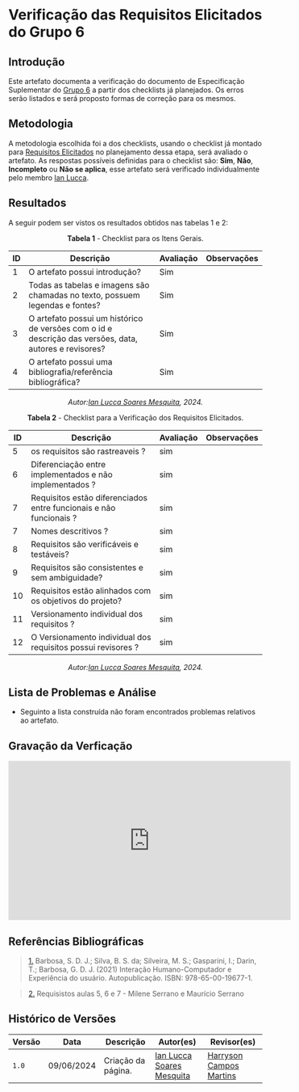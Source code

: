 # Verificação das Requisitos Elicitados do Grupo 6

## Introdução

Este artefato documenta a verificação do documento de Especificação Suplementar do [Grupo 6](https://requisitos-de-software.github.io/2024.1-Firefox/) a partir dos checklists já planejados. Os erros serão listados e será proposto formas de correção para os mesmos.


## Metodologia

A metodologia escolhida foi a dos checklists, usando o checklist já montado para [Requisitos Elicitados](docs/Verificacao/entrega2/planejamento_entr_2.m) no planejamento dessa etapa, será avaliado o artefato. As respostas possíveis definidas para o checklist são:
**Sim**, **Não**, **Incompleto** ou **Não se aplica**, esse artefato será verificado individualmente pelo membro  [Ian Lucca](https://github.com/IanLucca12).



## Resultados

A seguir podem ser vistos os resultados obtidos nas tabelas 1 e 2: 

<center>

**Tabela 1** - Checklist para os Itens Gerais.

| ID  | Descrição                                                                                              | Avaliação | Observações |
| --- | ------------------------------------------------------------------------------------------------------ | --------- | ----------- |
| 1   | O artefato possui introdução?                                                                          |   Sim        |             |
| 2   | Todas as tabelas e imagens são chamadas no texto, possuem legendas e fontes?                                      |  Sim         |             |
| 3   | O artefato possui um histórico de versões com o id e descrição das versões, data, autores e revisores? |   Sim        |             |
| 4   |     O artefato possui uma bibliografia/referência bibliográfica?                            |   Sim        |             |

_Autor:[Ian Lucca Soares Mesquita](https://github.com/IanLucca12), 2024._


</center>

<center>

**Tabela 2** - Checklist para a Verificação dos Requisitos Elicitados.

| ID  | Descrição                                                                                         | Avaliação | Observações |
| --- | ------------------------------------------------------------------------------------------------- | --------- | ----------- |
| 5 |     os requisitos são rastreaveis ?                                                                       |     sim      |          |            |
| 6 |      Diferenciação entre implementados e não implementados ?                                          |    sim       |          |            |
| 7 |      Requisitos estão diferenciados entre funcionais e não funcionais ?                                          |  sim         |          |            |
| 7 |      Nomes descritivos ?                                         |       sim    |          |            |
| 8 |      Requisitos são verificáveis e testáveis?                                          | sim          |          |            |
| 9 |      Requisitos são consistentes e sem ambiguidade?                                          |       sim    |          |            |
| 10 |      Requisitos estão alinhados com os objetivos do projeto?                                          |  sim         |          |            |
| 11 |      Versionamento individual dos requisitos ?                                         |    sim       |    |            |
| 12 |     O Versionamento individual dos requisitos possui revisores ?                                         |   sim        |          |            |


_Autor:[Ian Lucca Soares Mesquita](https://github.com/IanLucca12), 2024._

</center>




## Lista de Problemas e Análise 

- Seguinto a lista construída não foram encontrados problemas relativos ao artefato.

## Gravação da Verficação 
<iframe width="560" height="315" src="https://www.youtube.com/embed/TABgjCmP9Tc?si=SB57KwpYemrg8cm6" title="YouTube video player" frameborder="0" allow="accelerometer; autoplay; clipboard-write; encrypted-media; gyroscope; picture-in-picture; web-share" referrerpolicy="strict-origin-when-cross-origin" allowfullscreen></iframe>



## Referências Bibliográficas

> <a id="FTF1Ref" href="#FTF1">1.</a>  Barbosa, S. D. J.; Silva, B. S. da; Silveira, M. S.; Gasparini, I.; Darin, T.; Barbosa, G. D. J. (2021)
Interação Humano-Computador e Experiência do usuário. Autopublicação. ISBN: 978-65-00-19677-1.

> <a id="FTF2Ref" href="#FTF2">2.</a> Requisistos aulas 5, 6 e 7 - Milene Serrano e Maurício Serrano


## Histórico de Versões

| Versão | Data       | Descrição                                   | Autor(es)                                        | Revisor(es)                                      |
| ------ | ---------- | ------------------------------------------- | ------------------------------------------------ | ------------------------------------------------ |
| `1.0`  | 09/06/2024 | Criação da página.                          | [Ian Lucca Soares Mesquita](https://github.com/IanLucca12) | [Harryson Campos Martins](https://github.com/harry-cmartin) |
